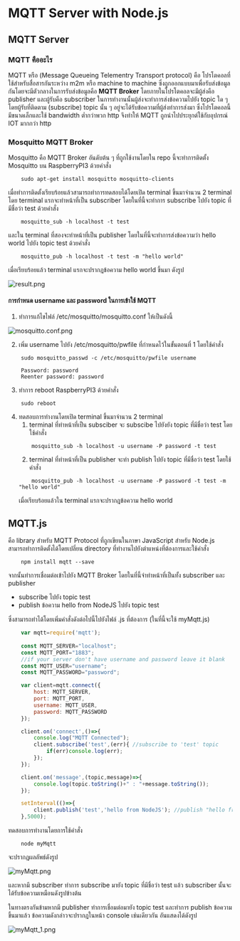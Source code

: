 # MQTT Server with Node.js
## MQTT Server
### MQTT คืออะไร
MQTT หรือ (Message Queueing Telementry Transport protocol) คือ โปรโตคอลที่ใช้สำหรับสื่อสารกันระหว่าง m2m หรือ machine to machine ซึ่งถูกออกแบบมาเพื่อรับส่งข้อมูลกันโดยจะมีตัวกลางในการรับส่งข้อมูลคือ **MQTT Broker** 
โดยภายในโปรโตคอลจะมีผู้ส่งคือ publisher และผู้รับคือ subscriber ในการทำงานนั้นผู้ส่งจะทำการส่งข้อความไปยัง topic ใด ๆ โดยผู้รับที่ติดตาม (subscribe) topic นั้น ๆ อยู่จะได้รับข้อความที่ผู้ส่งทำการส่งมา ซึ่งโปรโตคอลนี้มีขนาดเล็กและใช้ bandwidth ต่ำกว่าพวก http จึงทำให้ MQTT ถูกนำไปประยุกต์ใช้กับอุปกรณ์ IOT มากกว่า http

### Mosquitto MQTT Broker
Mosquitto คือ ​MQTT Broker อันดับต้น ๆ ที่ถูกใช้งานโดยใน repo นี้จะทำการติดตั้ง Mosquitto บน RaspberryPI3 ด้วยคำสั่ง

```
    sudo apt-get install mosquitto mosquitto-clients
```

เมื่อทำการติดตั้งเรียบร้อยแล้วสามารถทำการทดสอบได้โดยเปิด terminal ขึ้นมาจำนวน 2 terminal โดย terminal แรกจะทำหน้าที่เป็น subscriber โดยในที่นี้จะทำการ subscribe ไปยัง topic ที่มีชื่อว่า test ด้วยคำสั่ง
```
    mosquitto_sub -h localhost -t test
```

และใน terminal ที่สองจะทำหน้าที่เป็น publisher โดยในที่นี้จะทำการส่งข้อความว่า hello world ไปยัง topic test ด้วยคำสั่ง
```
    mosquitto_pub -h localhost -t test -m "hello world"
```
เมื่อเรียบร้อยแล้ว terminal แรกจะปรากฎข้อความ hello world ขึ้นมา ดังรูป

![result.png](https://github.com/thanaponyalan/MQTTServer/blob/master/img/result.png)

#### การกำหนด username และ password ในการเข้าใช้ MQTT
1. ทำการแก้ไขไฟล์ /etc/mosquitto/mosquitto.conf ให้เป็นดังนี้

![mosquitto.conf.png](https://github.com/thanaponyalan/MQTTServer/blob/master/img/mosquitto.conf.png)

2. เพิ่ม username ไปยัง /etc/mosquitto/pwfile ที่กำหนดไว้ในขั้นตอนที่ 1 โดยใช้คำสั่ง
```
    sudo mosquitto_passwd -c /etc/mosquitto/pwfile username

    Password: password
    Reenter password: password
```
3. ทำการ reboot RaspberryPI3 ด้วยคำสั่ง
```
    sudo reboot
```
4. ทดสอบการทำงานโดยเปิด terminal ขึ้นมาจำนวน 2 terminal 
    1. terminal ที่ทำหน้าที่เป็น subsciber จะ subscibe ไปยังยัง topic ที่มีชื่อว่า test โดยใช้คำสั่ง
    ```
        mosquitto_sub -h localhost -u username -P password -t test
    ``` 
    2. terminal ที่ทำหน้าที่เป็น publisher จะทำ publish ไปยัง topic ที่มีชื่อว่า test โดยใช้คำสั่ง
    ```
        mosquitto_pub -h localhost -u username -P password -t test -m "hello world"
    ```
    เมื่อเรียบร้อยแล้วใน terminal แรกจะปรากฎข้อความ  hello world
## MQTT.js
คือ library สำหรับ MQTT Protocol ที่ถูกเขียนในภาษา JavaScript สำหรับ Node.js สามารถทำการติดตั้งได้โดยเปลี่ยน directory ที่ทำงานไปยังตำแหน่งที่ต้องการและใช้คำสั่ง
``` 
    npm install mqtt --save
```
จากนั้นทำการเชื่อมต่อเข้าไปยัง MQTT Broker โดยในที่นี้จำทำหน้าที่เป็นทั้ง subscriber และ publisher  

- subscribe ไปยัง topic test 
- publish ข้อความ hello from NodeJS ไปยัง topic test 

ซึ่งสามารถทำได้โดยเพิ่มคำสั่งดังต่อไปนี้ไปยังไฟล์ .js ที่ต้องการ (ในที่นี้จะใช้ myMqtt.js)
```js
    var mqtt=require('mqtt');
    
    const MQTT_SERVER="localhost";
    const MQTT_PORT="1883";
    //if your server don't have username and password leave it blank
    const MQTT_USER="username";
    const MQTT_PASSWORD="password";

    var client=mqtt.connect({
        host: MQTT_SERVER,
        port: MQTT_PORT,
        username: MQTT_USER,
        password: MQTT_PASSWORD
    });

    client.on('connect',()=>{
        console.log("MQTT Connected");
        client.subscribe('test',(err){ //subscribe to 'test' topic
            if(err)console.log(err);
        });
    });

    client.on('message',(topic,message)=>{
        console.log(topic.toString()+" : "+message.toString());
    });

    setInterval(()=>{
        client.publish('test','hello from NodeJS'); //publish "hello from NodeJS" to "test" topic every 5 second
    },5000);
```
ทดสอบการทำงานโดยการใช้คำสั่ง 
```
    node myMqtt
```
จะปรากฎผลลัพธ์ดังรูป

![myMqtt.png](https://github.com/thanaponyalan/MQTTServer/blob/master/img/myMqtt.png)

และหากมี subscriber ทำการ subscribe มายัง topic ที่มีชื่อว่า test แล้ว subscriber นั้นจะได้รับข้อความเหมือนดังรูปข้างต้น

ในทางตรงกันข้ามหากมี publisher ทำการเชื่อมต่อมายัง topic test และทำการ publish ข้อความขึ้นมาแล้ว ข้อความดังกล่าวจะปรากฎในหน้า console เช่นเดียวกัน อันแสดงได้ดังรูป

![myMqtt_1.png](https://github.com/thanaponyalan/MQTTServer/blob/master/img/myMqtt_1.png)
